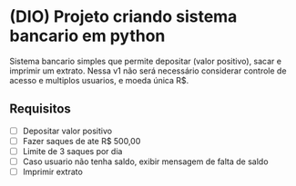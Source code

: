 # (DIO) Projeto criando sistema bancario em python

Sistema bancario simples que permite depositar (valor positivo), sacar e imprimir um extrato.
Nessa v1 não será necessário considerar controle de acesso e multiplos usuarios, e moeda única R$.

## Requisitos

- [ ] Depositar valor positivo
- [ ] Fazer saques de ate R$ 500,00
- [ ] Limite de 3 saques por dia
- [ ] Caso usuario não tenha saldo, exibir mensagem de falta de saldo
- [ ] Imprimir extrato
